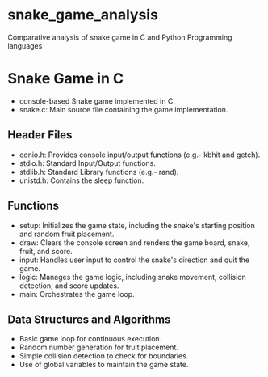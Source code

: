 # snake_game_analysis
Comparative analysis of snake game in C and Python Programming languages

# Snake Game in C
* console-based Snake game implemented in C.
* snake.c: Main source file containing the game implementation.
## Header Files
* conio.h: Provides console input/output functions (e.g.- kbhit and getch).
* stdio.h: Standard Input/Output functions.
* stdlib.h: Standard Library functions (e.g.- rand).
* unistd.h: Contains the sleep function.

## Functions
* setup: Initializes the game state, including the snake's starting position and random fruit placement.
* draw: Clears the console screen and renders the game board, snake, fruit, and score.
* input: Handles user input to control the snake's direction and quit the game.
* logic: Manages the game logic, including snake movement, collision detection, and score updates.
* main: Orchestrates the game loop.

## Data Structures and Algorithms
* Basic game loop for continuous execution.
* Random number generation for fruit placement.
* Simple collision detection to check for boundaries.
* Use of global variables to maintain the game state.



